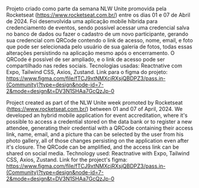 Projeto criado como parte da semana NLW Unite promovida pela Rocketseat (https://www.rocketseat.com.br/) entre os dias 01 e 07 de Abril de 2024. Foi desenvolvida uma aplicação mobile híbrida para credenciamento de eventos, sendo possível acessar uma credencial salva no banco de dados ou fazer o cadastro de um novo participante, gerando sua credencial com QRCode contendo o link de acesso, nome, email, e foto que pode ser selecionada pelo usuário de sua galeria de fotos, todas essas alterações persistindo na aplicação mesmo após o encerramento. O QRCode é possível de ser ampliado, e o link de acesso pode ser compartilhado nas redes sociais. Tecnologias usadas: Reactnative com Expo, Tailwind CSS, Axios, Zustand.
Link para o figma do projeto: https://www.figma.com/file/fTCJ9xtNMXcjRXsjQBDPZ3/pass.in-(Community)?type=design&node-id=7-2&mode=design&t=DV3N1SHAa7GcQzJp-0

Project created as part of the NLW Unite week promoted by Rocketseat (https://www.rocketseat.com.br/) between 01 and 07 of April, 2024. We developed an hybrid mobile application for event accreditation, where it's possible to access a credential stored on the data bank or to register a new attendee, generating their credential with a QRCode containing their access link, name, email, and a picture tha can be selected by the user from his photo gallery, all of those changes persisting on the application even after it's closure. The QRCode can be amplified, and the access link can be shared on social media. Technology used:  Reactnative with Expo, Tailwind CSS, Axios, Zustand.
Link for the project's figma: https://www.figma.com/file/fTCJ9xtNMXcjRXsjQBDPZ3/pass.in-(Community)?type=design&node-id=7-2&mode=design&t=DV3N1SHAa7GcQzJp-0

